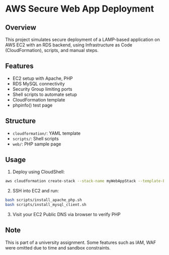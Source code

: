 # AWS Secure Web App Deployment

## Overview
This project simulates secure deployment of a LAMP-based application on AWS EC2 with an RDS backend, using Infrastructure as Code (CloudFormation), scripts, and manual steps.

## Features
- EC2 setup with Apache, PHP
- RDS MySQL connectivity
- Security Group limiting ports
- Shell scripts to automate setup
- CloudFormation template
- phpinfo() test page

## Structure
- `cloudformation/`: YAML template
- `scripts/`: Shell scripts
- `web/`: PHP sample page

## Usage
1. Deploy using CloudShell:
```bash
aws cloudformation create-stack --stack-name myWebAppStack --template-body file://cloudformation/webserver.yaml --parameters ParameterKey=KeyPairName,ParameterValue=your-key
```

2. SSH into EC2 and run:
```bash
bash scripts/install_apache_php.sh
bash scripts/install_mysql_client.sh
```

3. Visit your EC2 Public DNS via browser to verify PHP

## Note
This is part of a university assignment. Some features such as IAM, WAF were omitted due to time and sandbox constraints.

